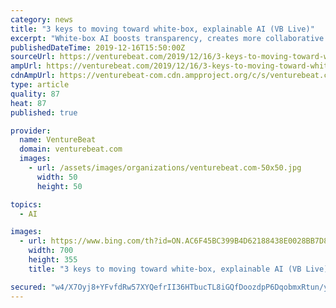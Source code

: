```yaml
---
category: news
title: "3 keys to moving toward white-box, explainable AI (VB Live)"
excerpt: "White-box AI boosts transparency, creates more collaborative data science, and improves trust within businesses and with customers — and it’s getting a lot of attention. Join this VB Live ..."
publishedDateTime: 2019-12-16T15:50:00Z
sourceUrl: https://venturebeat.com/2019/12/16/3-keys-to-moving-toward-white-box-explainable-ai-vb-live/
ampUrl: https://venturebeat.com/2019/12/16/3-keys-to-moving-toward-white-box-explainable-ai-vb-live/amp/
cdnAmpUrl: https://venturebeat-com.cdn.ampproject.org/c/s/venturebeat.com/2019/12/16/3-keys-to-moving-toward-white-box-explainable-ai-vb-live/amp/
type: article
quality: 87
heat: 87
published: true

provider:
  name: VentureBeat
  domain: venturebeat.com
  images:
    - url: /assets/images/organizations/venturebeat.com-50x50.jpg
      width: 50
      height: 50

topics:
  - AI

images:
  - url: https://www.bing.com/th?id=ON.AC6F45BC399B4D62188438E0028BB7D8
    width: 700
    height: 355
    title: "3 keys to moving toward white-box, explainable AI (VB Live)"

secured: "w4/X7Oyj8+YFvfdRw57XYQefrII36HTbucTL8iGQfDoozdpP6DqobmxRtun/yd5OPE+JgcaDMQyO0/KYjCBDpi02cJPs6CJvq+ohmJiuAa33M0jTYzln9HL3QV/xemwcvDYDWqlW6OR5rr4G47PCm89GFXi9bdttONoBrezp4qLmc9KeSFb2FoNkQAmRr6BXYjUX7CUXDSOFwqLcSFg2WXlTgL5c7mtf3TQVPx0kksIlQDZE1amwQR7EX8emPnwKVluLMicQsAwtTcQ0zD8lzA==;/1iqsSltpW3A6DLv4oJpRg=="
---
```


